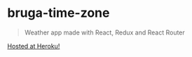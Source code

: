 # bruga-time-zone

> Weather app made with React, Redux and React Router

[Hosted at Heroku!](https://bruga-time-zone.herokuapp.com/timezone?lat=40.42&lon=-3.7)
